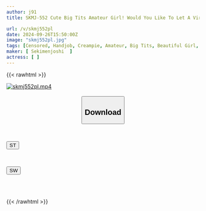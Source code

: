 ```yaml
---
author: j91
title: SKMJ-552 Cute Big Tits Amateur Girl! Would You Like To Let A Virgin Breastfeed You With Your Big Tits?! She Gets Aroused When Her Big Tits Are Sucked Like A Baby (^^;) She Gets Horny When Her Virgin Dick Explodes With A Breastfeeding Handjob... She Shakes Her Big Tits And Takes His Virginity With A Creampie SPECIAL 2

url: /v/skmj552pl
date: 2024-09-26T15:50:00Z
image: "skmj552pl.jpg"
tags: [Censored, Handjob, Creampie, Amateur, Big Tits, Beautiful Girl, Cowgirl, Breasts, 4HR+, Female College Student	]
maker: [ Sekimenjoshi  ]
actress: [ ]
---
```



{{< rawhtml >}}

<div class="video" data-videoid="oxzyModDo4sxgL">
    <a href="javascript:;">
        <img src="/v/skmj552pl/skmj552pl.jpg" width="WIDTH" height="HEIGHT" alt="skmj552pl.mp4" loading="lazy">
    </a>
</div>

<script type="text/javascript" src="https://j91.asia/asset/on-demand-st.js"></script>

<br>
  <link rel="stylesheet" href="https://j91.asia/asset/bs5.css">
  
  <center>
  <button class="btn btn-primary" type="button" data-bs-toggle="collapse" data-bs-target=".multi-collapse" aria-expanded="false" aria-controls="multiCollapseExample1 multiCollapseExample2"><h2>Download</h2></button></center>
</p>
<div class="row">
  <div class="col">
    <div class="collapse multi-collapse" id="multiCollapseExample1">
      <div class="card card-body">
	      	      <br>
<div class="buttons">  
<p><a href="/v/skmj552pl/st.html" target="_blank"><button class="btn-hover color-3"><i class="fa fa-download"></i> ST</button></a></p></div>
    </div>
  </div>
</div>
  <div class="col">
    <div class="collapse multi-collapse" id="multiCollapseExample2">
      <div class="card card-body">
	      <br>
<div class="buttons">
<p><a href="/v/skmj552pl/sw.html" target="_blank"><button class="btn-hover color-2"><i class="fa fa-download"></i> SW</button></a></p></div>
<br><br>
      </div>
    </div>
  </div>
</div>

{{< /rawhtml >}}